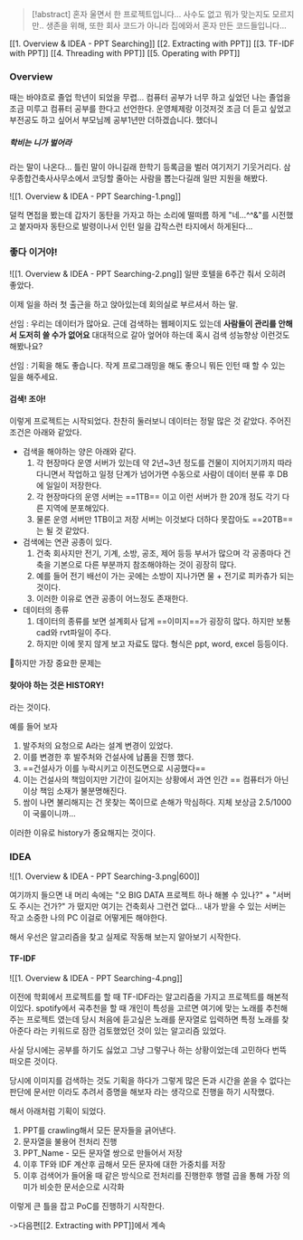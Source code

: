 > [!abstract] 혼자 울면서 한 프로젝트입니다... 사수도 없고 뭐가 맞는지도 모르지만.. 생존을 위해, 또한 회사 코드가 아니라 집에와서 혼자 만든 코드들입니다...

[[1. Overview & IDEA - PPT Searching]]
[[2. Extracting with PPT]] 
[[3. TF-IDF with PPT]] 
[[4. Threading with PPT]] 
[[5. Operating with PPT]] 
### Overview

때는 바야흐로 졸업 학년이 되었을 무렵... 컴퓨터 공부가 너무 하고 싶었던 나는 졸업을 조금 미루고 컴퓨터 공부를 한다고 선언한다. 운영체제랑 이것저것 조금 더 듣고 싶었고 부전공도 하고 싶어서 부모님께 공부1년만 더하겠습니다. 했더니

##### 학비는 니가 벌어라

라는 말이 나온다... 틀린 말이 아니길래 한학기 등록금을 벌러 여기저기 기웃거리다. 삼우종합건축사사무소에서 코딩할 줄아는 사람을 뽑는다길래 일딴 지원을 해봤다.

![[1. Overview & IDEA - PPT Searching-1.png]]

덜컥 면접을 봤는데 갑자기 동탄을 가자고 하는 소리에 떨떠름 하게 "네...^^&"를 시전했고 붙자마자 동탄으로 발령이나서 인턴 일을 갑작스런 타지에서 하게된다...

### 좋다 이거야!

![[1. Overview & IDEA - PPT Searching-2.png]]
일딴 호텔을 6주간 줘서 오히려 좋았다. 

이제 일을 하러 첫 출근을 하고 앉아있는데 회의실로 부르셔서 하는 말.

선임 : 우리는 데이터가 많아요. 근데 검색하는 웹페이지도 있는데 **사람들이 관리를 안해서 도저히 쓸 수가 없어요** 대대적으로 갈아 엎어야 하는데 혹시 검색 성능향상 이런것도 해봤나요?

선임 : 기획을 해도 좋습니다. 작게 프로그래밍을 해도 좋으니 뭐든 인턴 때 할 수 있는 일을 해주세요.

#### 검색! 조아!

이렇게 프로젝트는 시작되었다. 찬찬히 둘러보니 데이터는 정말 많은 것 같았다. 주어진 조건은 아래와 같았다.

* 검색을 해야하는 양은 아래와 같다.
	1. 각 현장마다 운영 서버가 있는데 약 2년~3년 정도를 건물이 지어지기까지 따라다니면서 작업하고 일정 단계가 넘어가면 수동으로 사람이 데이터 분류 후 DB에 일일이 저장한다.
	2. 각 현장마다의 운영 서버는 ==1TB== 이고 이런 서버가 한 20개 정도 각기 다른 지역에 분포해있다.
	3. 물론 운영 서버만 1TB이고 저장 서버는 이것보다 더하다 못잡아도 ==20TB==는 될 것 같았다.
* 검색에는 연관 공종이 있다.
	1. 건축 회사지만 전기, 기계, 소방, 공조, 제어 등등 부서가 많으며 각 공종마다 건축을 기본으로 다른 부분까지 참조해야하는 것이 굉장히 많다.
	2. 예를 들어 전기 배선이 가는 곳에는 소방이 지나가면 물 + 전기로 피카츄가 되는 것이다.
	3. 이러한 이유로 연관 공종이 어느정도 존재한다.
* 데이터의 종류
	1. 데이터의 종류를 보면 설계회사 답게 ==이미지==가 굉장히 많다. 하지만 보통 cad와 rvt파일이 주다.
	2. 하지만 이에 못지 않게 보고 자료도 많다. 형식은 ppt, word, excel 등등이다.

하지만 가장 중요한 문제는
#### 찾아야 하는 것은 HISTORY!

라는 것이다.

예를 들어 보자

1. 발주처의 요청으로 A라는 설계 변경이 있었다.
2. 이를 변경한 후 발주처와 건설사에 납품을 진행 했다.
3. ==건설사가 이를 누락시키고 이전도면으로 시공했다==
4. 이는 건설사의 책임이지만 기간이 길어지는 상황에서 과연 인간 == 컴퓨터가 아닌이상 책임 소재가 불분명해진다.
5. 쌈이 나면 불리해지는 건 못찾는 쪽이므로 손해가 막심하다. 지체 보상금 2.5/1000이 국룰이니까...

이러한 이유로 history가 중요해지는 것이다. 


### IDEA

![[1. Overview & IDEA - PPT Searching-3.png|600]]

여기까지 들으면 내 머리 속에는 "오 BIG DATA 프로젝트 하나 해볼 수 있나?" + "서버도 주시는 건가?" 가 떴지만 여기는 건축회사 그런건 없다... 내가 받을 수 있는 서버는 작고 소중한 나의 PC 이걸로 어떻게든 해야한다.

해서 우선은 알고리즘을 찾고 실제로 작동해 보는지 알아보기 시작한다.

#### TF-IDF

![[1. Overview & IDEA - PPT Searching-4.png]]

이전에 학회에서 프로젝트를 할 때 TF-IDF라는 알고리즘을 가지고 프로젝트를 해본적이있다. spotify에서 곡추천을 할 때 개인이 특성을 고르면 여기에 맞는 노래를 추천해 주는 프로젝트 였는데 당시 처음에 듣고싶은 노래를 문자열로 입력하면 특정 노래를 찾아준다 라는 키워드로 잠깐 검토했었던 것이 있는 알고리즘 있었다.

사실 당시에는 공부를 하기도 싫었고 그냥 그렇구나 하는 상황이었는데 고민하다 번뜩 떠오른 것이다.

당시에 이미지를 검색하는 것도 기획을 하다가 그렇게 많은 돈과 시간을 쏟을 수 없다는 판단에 문서만 이라도 추려서 증명을 해보자 라는 생각으로 진행을 하기 시작했다.

해서 아래처럼 기획이 되었다.

1. PPT를 crawling해서 모든 문자들을 긁어낸다.
2. 문자열을 불용어 전처리 진행
3. PPT_Name - 모든 문자열 쌍으로 만들어서 저장
4. 이후 TF와 IDF 계산후 곱해서 모든 문자에 대한 가중치를 저장
5. 이후 검색어가 들어올 때 같은 방식으로 전처리를 진행한후 행렬 곱을 통해 가장 의미가 비슷한 문서순으로 시각화

이렇게 큰 틀을 잡고 PoC를 진행하기 시작한다.

->다음편[[2. Extracting with PPT]]에서 계속
